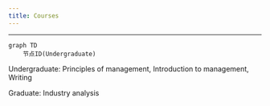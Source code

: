```yaml
---
title: Courses
---
```

---

```mermaid
graph TD
    节点ID(Undergraduate)
 ```
    
 Undergraduate: Principles of management, Introduction to management, Writing
    
 Graduate: Industry analysis 


